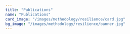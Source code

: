 ```yaml
---
title: "Publications"
name: "Publications"
card_image: "/images/methodology/resilience/card.jpg"
bg_image: "/images/methodology/resilience/banner.jpg"
---
```

